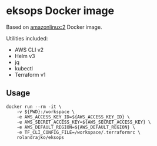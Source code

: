 # eksops Docker image

Based on [amazonlinux:2](https://hub.docker.com/_/amazonlinux) Docker image.

Utilities included:
- AWS CLI v2
- Helm v3
- jq
- kubectl
- Terraform v1

## Usage

```
docker run --rm -it \
    -v ${PWD}:/workspace \
    -e AWS_ACCESS_KEY_ID=${AWS_ACCESS_KEY_ID} \
    -e AWS_SECRET_ACCESS_KEY=${AWS_SECRET_ACCESS_KEY} \
    -e AWS_DEFAULT_REGION=${AWS_DEFAULT_REGION} \
    -e TF_CLI_CONFIG_FILE=/workspace/.terraformrc \
    rolandrajko/eksops
```
